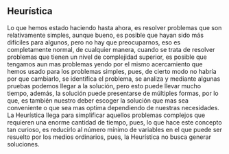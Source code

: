 ## Heurística
Lo que hemos estado haciendo hasta ahora, es resolver problemas que son relativamente simples, aunque bueno, es posible que hayan sido más difíciles para algunos, pero no hay que preocuparnos, eso es completamente normal, de cualquier manera, cuando se trata de resolver problemas que tienen un nivel de complejidad superior, es posible que tengamos aun mas problemas yendo por el mismo acercamiento que hemos usado para los problemas simples, pues, de cierto modo no habría por que cambiarlo, se identifica el problema, se analiza y mediante algunas pruebas podemos llegar a la solución, pero esto puede llevar mucho tiempo, además, la solución puede presentarse de múltiples formas, por lo que, es también nuestro deber escoger la solución que mas sea conveniente o que sea mas optima dependiendo de nuestras necesidades.
La Heurística llega para simplificar aquellos problemas complejos que requieren una enorme cantidad de tiempo, pues, lo que hace este concepto tan curioso, es reducirlo al número mínimo de variables en el que puede ser resuelto por los medios ordinarios, pues, la Heurística no busca generar soluciones.  
